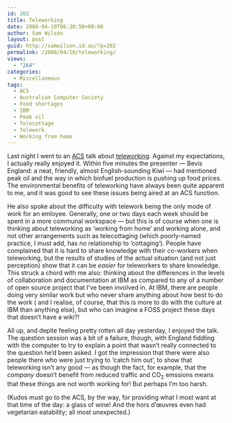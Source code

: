 ```yaml
---
id: 202
title: Teleworking
date: 2008-04-10T06:30:50+00:00
author: Sam Wilson
layout: post
guid: http://samwilson.id.au/?p=202
permalink: /2008/04/10/teleworking/
views:
  - "264"
categories:
  - Miscellaneous
tags:
  - ACS
  - Australian Computer Society
  - Food shortages
  - IBM
  - Peak oil
  - Telecottage
  - Telework
  - Working from home
---
```

Last night I went to an [ACS](http://acs.org.au/ "Go to the Australian Computer Society website") talk about [teleworking](http://teleworkaustralia.net.au/). Against my expectations, I actually really enjoyed it. Within five minutes the presenter &#8212; Bevis England: a neat, friendly, almost English-sounding Kiwi &#8212; had mentioned peak oil and the way in which biofuel production is pushing up food prices. The environmental benefits of teleworking have always been quite apparent to me, and it was good to see these issues being aired at an ACS function.

He also spoke about the difficulty with telework being the only mode of work for an emloyee. Generally, one or two days each week should be spent in a more communal workspace &#8212; but this is of course when one is thinking about teleworking as &#8216;working from home&#8217; and working alone, and not other arrangements such as telecottaging (which poorly-named practice, I must add, has _no_ relationship to &#8216;cottaging&#8217;). People have complained that it is hard to share knowledge with their co-workers when teleworking, but the results of studies of the actual situation (and not just perception) show that it can be _easier_ for teleworkers to share knowledge. This struck a chord with me also: thinking about the differences in the levels of collaboration and documentation at IBM as compared to any of a number of open source project that I&#8217;ve been involved in. At IBM, there are people doing very similar work but who never share anything about how best to do the work ( and I realise, of course, that this is more to do with the culture at IBM than anything else), but who can imagine a FOSS project these days that doesn&#8217;t have a wiki?!

All up, and depite feeling pretty rotten all day yesterday, I enjoyed the talk. The question session was a bit of a failure, though, with England fiddling with the computer to try to explain a point that wasn&#8217;t really connected to the question he&#8217;d been asked. I got the impression that there were also people there who were just trying to &#8216;catch him out&#8217;, to show that teleworking isn&#8217;t any good &#8212; as though the fact, for example, that the _company_ doesn&#8217;t benefit from reduced traffic and CO<sub>2</sub> emssions means that these things are not worth working for! But perhaps I&#8217;m too harsh.

(Kudos must go to the ACS, by the way, for providing what I most want at that time of the day: a glass of wine! And the hors d&#8217;œuvres even had vegetarian eatability; all most unexpected.)
